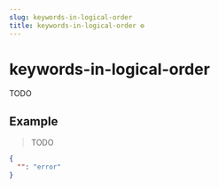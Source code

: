 ```yaml
---
slug: keywords-in-logical-order
title: keywords-in-logical-order ⚙️
---
```

# keywords-in-logical-order
TODO

## Example
> TODO
```json
{
  "": "error"
}
```

